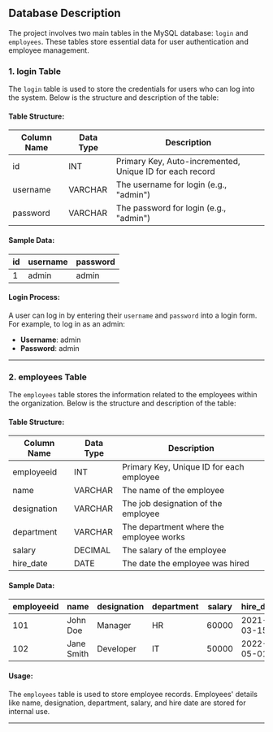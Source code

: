 ## Database Description

The project involves two main tables in the MySQL database: `login` and `employees`. These tables store essential data for user authentication and employee management.

### 1. login Table

The `login` table is used to store the credentials for users who can log into the system. Below is the structure and description of the table:

#### Table Structure:

| Column Name   | Data Type | Description                               |
|---------------|-----------|-------------------------------------------|
| id            | INT       | Primary Key, Auto-incremented, Unique ID for each record |
| username      | VARCHAR   | The username for login (e.g., "admin")    |
| password      | VARCHAR   | The password for login (e.g., "admin")    |

#### Sample Data:

| id  | username  | password  |
|-----|-----------|-----------|
| 1   | admin     | admin     |

#### Login Process:

A user can log in by entering their `username` and `password` into a login form.  
For example, to log in as an admin:  
- **Username**: admin  
- **Password**: admin  

---

### 2. employees Table

The `employees` table stores the information related to the employees within the organization. Below is the structure and description of the table:

#### Table Structure:

| Column Name   | Data Type  | Description                                       |
|---------------|------------|---------------------------------------------------|
| employeeid    | INT        | Primary Key, Unique ID for each employee          |
| name          | VARCHAR    | The name of the employee                          |
| designation   | VARCHAR    | The job designation of the employee               |
| department    | VARCHAR    | The department where the employee works           |
| salary        | DECIMAL    | The salary of the employee                        |
| hire_date     | DATE       | The date the employee was hired                   |

#### Sample Data:

| employeeid | name      | designation | department | salary | hire_date   |
|------------|-----------|-------------|------------|--------|-------------|
| 101        | John Doe  | Manager     | HR         | 60000  | 2021-03-15  |
| 102        | Jane Smith| Developer   | IT         | 50000  | 2022-05-01  |

#### Usage:

The `employees` table is used to store employee records. Employees' details like name, designation, department, salary, and hire date are stored for internal use.

---
